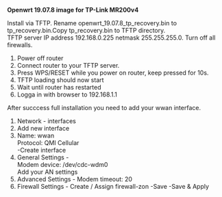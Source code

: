 **Openwrt 19.07.8 image for TP-Link MR200v4**

Install via TFTP. Rename openwrt_19.07.8_tp_recovery.bin to tp_recovery.bin.Copy tp_recovery.bin to TFTP directory.\
TFTP server IP address 192.168.0.225 netmask 255.255.255.0. Turn off all firewalls.

1. Power off router
2. Connect router to your TFTP server.
3. Press WPS/RESET while you power on router, keep pressed for 10s.
4. TFTP loading should now start
5. Wait until router has restarted
6. Logga in with browser to 192.168.1.1

After succcess full installation you need to add your wwan interface.
1. Network - interfaces
2. Add new interface
3. Name: wwan\
   Protocol: QMI Cellular\
   -Create interface
5. General Settings -\
   Modem device: /dev/cdc-wdm0\
   Add your AN settings
6. Advanced Settings - Modem timeout: 20
7. Firewall Settings - Create / Assign firewall-zon
  -Save
  -Save & Apply

